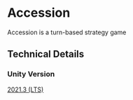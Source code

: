 # Accession

Accession is a turn-based strategy game

## Technical Details

### Unity Version

[2021.3 (LTS)](https://unity3d.com/unity/qa/lts-releases?version=2021.3)
